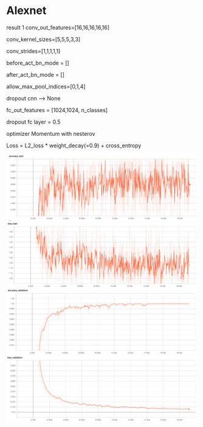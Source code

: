 # Alexnet
result 1 
conv_out_features=[16,16,16,16,16]

conv_kernel_sizes=[5,5,5,3,3]

conv_strides=[1,1,1,1,1]

before_act_bn_mode = []

after_act_bn_mode = []

allow_max_pool_indices=[0,1,4]

dropout cnn --> None 

fc_out_features = [1024,1024, n_classes]  

dropout fc layer = 0.5 

optimizer Momentum with nesterov

Loss = L2_loss * weight_decay(=0.9) + cross_entropy

![Alt_text](./readme_pic/acc_train.png)
![Alt_text](./readme_pic/loss_train.png)
![Alt_text](./readme_pic/acc_val.png)
![Alt_text](./readme_pic/loss_val.png)
